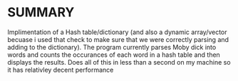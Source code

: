# SUMMARY
Implimentation of a Hash table/dictionary (and also a dynamic array/vector becuase i used that check to make
sure that we were correctly parsing and adding to the dictionary).
The program currently parses Moby dick into words and counts the occurances of each word
in a hash table and then displays the results. Does all of this in less than a second on my machine
so it has relativley decent performance

